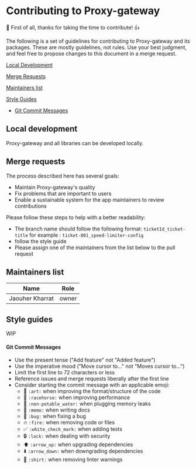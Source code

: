 # Contributing to Proxy-gateway

:tada:  First of all, thanks for taking the time to contribute! :+1:

The following is a set of guidelines for contributing to Proxy-gateway and its packages. These are mostly guidelines, not rules. Use your best judgment, and feel free to propose changes to this document in a merge request.

[Local Development](#local-development)

[Merge Requests](#merge-requests)

[Maintainers list](#maintainers-list)

[Style Guides](#style-guides)
  * [Git Commit Messages](#git-commit-messages)


<a id="local-development"/>

## Local development
Proxy-gateway and all libraries can be developed locally. 

<a id="merge-requests"/>

## Merge requests
The process described here has several goals:

- Maintain Proxy-gateway's quality
- Fix problems that are important to users
- Enable a sustainable system for the app maintainers to review contributions

Please follow these steps to help with a better readability:
- The branch name should follow the following format:
``ticketId_ticket-title`` for example : ``ticket-001_speed-limiter-config``
- follow the style guide
- Please assign one of the maintainers from the list below to the pull request

<a id="maintainers-list"/>

## Maintainers list

| Name  	| Role  	|
|:-:	|:-:	|
| Jaouher Kharrat   	| owner   	|

<a id="style-guides"/>

## Style guides
WIP

<a id="git-commit-messages"/>

#### Git Commit Messages
* Use the present tense ("Add feature" not "Added feature")
* Use the imperative mood ("Move cursor to..." not "Moves cursor to...")
* Limit the first line to 72 characters or less
* Reference issues and merge requests liberally after the first line
* Consider starting the commit message with an applicable emoji:
    * :art: `:art:` when improving the format/structure of the code
    * :racehorse: `:racehorse:` when improving performance
    * :non-potable_water: `:non-potable_water:` when plugging memory leaks
    * :memo: `:memo:` when writing docs
    * :bug: `:bug:` when fixing a bug
    * :fire: `:fire:` when removing code or files
    * :white_check_mark: `:white_check_mark:` when adding tests
    * :lock: `:lock:` when dealing with security
    * :arrow_up: `:arrow_up:` when upgrading dependencies
    * :arrow_down: `:arrow_down:` when downgrading dependencies
    * :shirt: `:shirt:` when removing linter warnings



